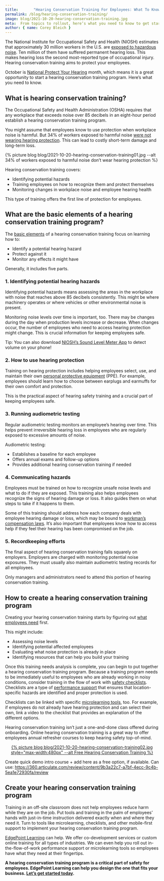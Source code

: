 ```yaml
---
title:       "Hearing Conservation Training For Employees: What To Know"
permalink: /blog/hearing-conservation-training/
image: blog/2021-10-20-hearing-conservation-training.jpg
meta:  From topics to rollout, here’s what you need to know to get started when building your hearing conservation training program for employees. 
author: { name: Corey Bleich }
---
```


​​The National Institute for Occupational Safety and Health (NIOSH) estimates that approximately 30 million workers in the U.S. are [exposed to hazardous noise](https://www.cdc.gov/niosh/topics/noise/default.html). Ten million of them have suffered permanent hearing loss. This makes hearing loss the second most-reported type of occupational injury. Hearing conservation training aims to protect your employees.

October is [National Protect Your Hearing](https://www.cdc.gov/nceh/hearing_loss/toolkit/protect_hearing_month.html) month, which means it is a great opportunity to start a hearing conservation training program. Here’s what you need to know.

## What is hearing conservation training?

The Occupational Safety and Health Administration (OSHA) requires that any workplace that exceeds noise over 85 decibels in an eight-hour period establish a hearing conservation training program.

You might assume that employees know to use protection when workplace noise is harmful. But 34% of workers exposed to harmful noise [were not wearing hearing protection](https://pubmed.ncbi.nlm.nih.gov/19267354/). This can lead to costly short-term damage and long-term loss.



{% picture blog blog/2021-10-20-hearing-conservation-training01.jpg --alt 34% of workers exposed to harmful noise don’t wear hearing protection %}




Hearing conservation training covers:

* Identifying potential hazards
* Training employees on how to recognize them and protect themselves
* Monitoring changes in workplace noise and employee hearing health

This type of training offers the first line of protection for employees.

## What are the basic elements of a hearing conservation training program?

The [basic elements](https://www.osha.gov/sites/default/files/publications/osha3074.pdf) of a hearing conservation training focus on learning how to:

* Identify a potential hearing hazard
* Protect against it
* Monitor any effects it might have

Generally, it includes five parts.

### 1. Identifying potential hearing hazards

Identifying potential hazards means assessing the areas in the workplace with noise that reaches above 85 decibels consistently. This might be where machinery operates or where vehicles or other environmental noise is present.

Monitoring noise levels over time is important, too. There may be changes during the day when production levels increase or decrease. When changes occur, the number of employees who need to access hearing protection might change. This is crucial information for keeping employees safe. 

Tip: You can also download [NIOSH’s Sound Level Meter App](https://www.cdc.gov/niosh/topics/noise/app.html) to detect volume on your phone! 

### 2. How to use hearing protection

Training on hearing protection includes helping employees select, use, and maintain their own [personal protective equipment](/blog/ppe-training/) (PPE). For example, employees should learn how to choose between earplugs and earmuffs for their own comfort and protection.

This is the practical aspect of hearing safety training and a crucial part of keeping employees safe.

### 3. Running audiometric testing

Regular audiometric testing monitors an employee’s hearing over time. This helps prevent irreversible hearing loss in employees who are regularly exposed to excessive amounts of noise.

Audiometric testing:

* Establishes a baseline for each employee
* Offers annual exams and follow-up options
* Provides additional hearing conservation training if needed

### 4. Communicating hazards

Employees must be trained on how to recognize unsafe noise levels and what to do if they are exposed. This training also helps employees recognize the signs of hearing damage or loss. It also guides them on what steps to take if it happens to them.

Some of this training should address how each company deals with employee hearing damage or loss, which may be bound to [workman’s compensation laws](https://www.dol.gov/general/topic/workcomp). It’s also important that employees know how to access help if they feel their hearing has been compromised on the job.

### 5. Recordkeeping efforts

The final aspect of hearing conservation training falls squarely on employers. Employers are charged with monitoring potential noise exposures. They must usually also maintain audiometric testing records for all employees.

Only managers and administrators need to attend this portion of hearing conservation training.

## How to create a hearing conservation training program

Creating your hearing conservation training starts by figuring out [what employees need](/blog/training-needs-analysis/) first.

This might include:

* Assessing noise levels
* Identifying potential affected employees
* Evaluating what noise protection is already in place
* Identifying resources that can help you build your training

Once this training needs analysis is complete, you can begin to put together a hearing conservation training program. Because a training program needs to be immediately useful to employees who are already working in noisy conditions, consider training in the flow of work with [safety checklists](/blog/safety-inspection-checklist/). Checklists are a type of [performance support](/performance-support/) that ensures that location-specific hazards are identified and proper protection is used.

Checklists can be linked with specific [microlearning tools](/microlearning/), too. For example, if employees do not already have hearing protection and can select their own, link a video to the checklist that provides an explanation of the different options.

Hearing conservation training isn’t just a one-and-done class offered during onboarding. Online hearing conservation training is a great way to offer employees annual refresher courses to keep hearing safety top-of-mind.


<p style="text-align: center" class="marginBot">
  <a href="https://360.articulate.com/review/content/9b3a22c7-a7bf-4ecc-9c4b-5ea1e72930fa/review" target="_blank">
    {% picture blog blog/2021-10-20-hearing-conservation-training02.jpg style="max-width:480px" --alt Free Hearing Conservation Training %}
  </a>
</p>


Create quick demo intro course + add here as a free option, if available. Can use: https://360.articulate.com/review/content/9b3a22c7-a7bf-4ecc-9c4b-5ea1e72930fa/review



## Create your hearing conservation training program

Training in an off-site classroom does not help employees reduce harm while they are on the job. Put tools and training in the palm of employees’ hands with just-in-time instruction delivered exactly when and where they need it. Turn to tools like microlearning, checklists, and other mobile-first support to implement your hearing conservation training program.

[EdgePoint Learning](https://www.edgepointlearning.com/) can help. We offer co-development services or custom online training for all types of industries. We can even help you roll out in-the-flow-of-work performance support or microlearning tools so employees have what they need at their fingertips.

**A hearing conservation training program is a critical part of safety for employees. EdgePoint Learning can help you design the one that fits your business. [Let’s get started today](/contact/).**
